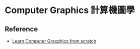 # Computer Graphics 計算機圖學

## Reference
* [Learn Computer Gracphics from scratch](https://www.scratchapixel.com/index.php?redirect) 
